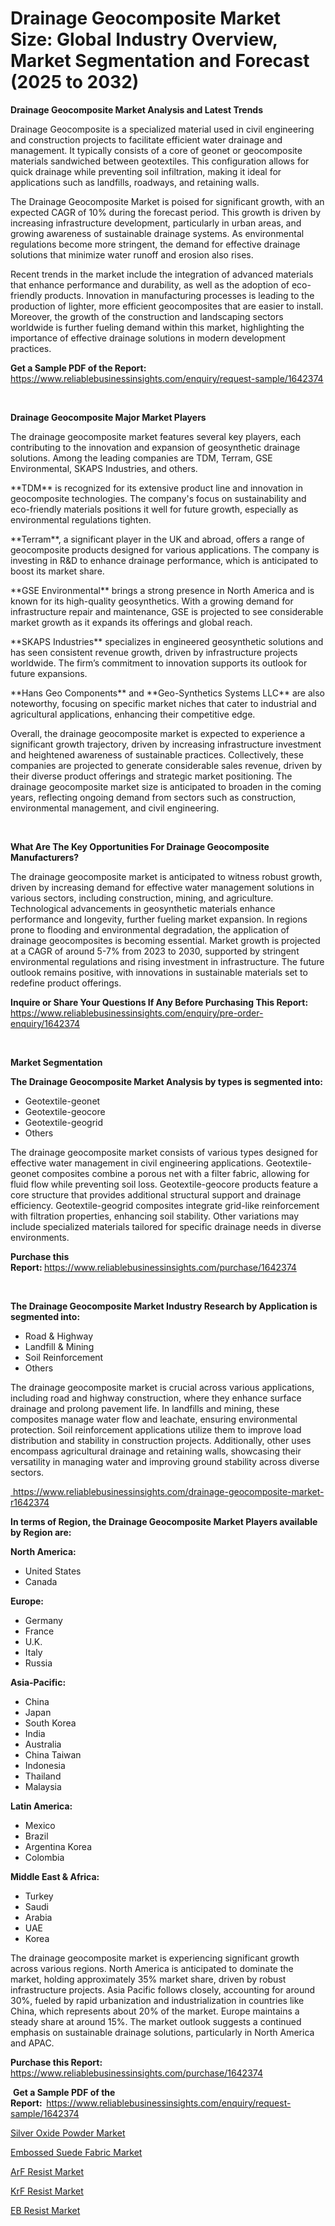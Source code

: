 <p><h1>Drainage Geocomposite Market Size: Global Industry Overview, Market Segmentation and Forecast (2025 to 2032)</h1></p><p><strong>Drainage Geocomposite Market Analysis and Latest Trends</strong></p>
<p><p>Drainage Geocomposite is a specialized material used in civil engineering and construction projects to facilitate efficient water drainage and management. It typically consists of a core of geonet or geocomposite materials sandwiched between geotextiles. This configuration allows for quick drainage while preventing soil infiltration, making it ideal for applications such as landfills, roadways, and retaining walls.</p><p>The Drainage Geocomposite Market is poised for significant growth, with an expected CAGR of 10% during the forecast period. This growth is driven by increasing infrastructure development, particularly in urban areas, and growing awareness of sustainable drainage systems. As environmental regulations become more stringent, the demand for effective drainage solutions that minimize water runoff and erosion also rises.</p><p>Recent trends in the market include the integration of advanced materials that enhance performance and durability, as well as the adoption of eco-friendly products. Innovation in manufacturing processes is leading to the production of lighter, more efficient geocomposites that are easier to install. Moreover, the growth of the construction and landscaping sectors worldwide is further fueling demand within this market, highlighting the importance of effective drainage solutions in modern development practices.</p></p>
<p><strong>Get a Sample PDF of the Report:&nbsp;</strong> <a href="https://www.reliablebusinessinsights.com/enquiry/request-sample/1642374?utm_campaign=84&utm_medium=2&utm_source=Github&utm_content=ia&utm_term=30012025&utm_id=drainage-geocomposite">https://www.reliablebusinessinsights.com/enquiry/request-sample/1642374</a></p>
<p>&nbsp;</p>
<p><strong>Drainage Geocomposite Major Market Players</strong></p>
<p><p>The drainage geocomposite market features several key players, each contributing to the innovation and expansion of geosynthetic drainage solutions. Among the leading companies are TDM, Terram, GSE Environmental, SKAPS Industries, and others.</p><p>**TDM** is recognized for its extensive product line and innovation in geocomposite technologies. The company's focus on sustainability and eco-friendly materials positions it well for future growth, especially as environmental regulations tighten.</p><p>**Terram**, a significant player in the UK and abroad, offers a range of geocomposite products designed for various applications. The company is investing in R&D to enhance drainage performance, which is anticipated to boost its market share.</p><p>**GSE Environmental** brings a strong presence in North America and is known for its high-quality geosynthetics. With a growing demand for infrastructure repair and maintenance, GSE is projected to see considerable market growth as it expands its offerings and global reach.</p><p>**SKAPS Industries** specializes in engineered geosynthetic solutions and has seen consistent revenue growth, driven by infrastructure projects worldwide. The firm’s commitment to innovation supports its outlook for future expansions.</p><p>**Hans Geo Components** and **Geo-Synthetics Systems LLC** are also noteworthy, focusing on specific market niches that cater to industrial and agricultural applications, enhancing their competitive edge.</p><p>Overall, the drainage geocomposite market is expected to experience a significant growth trajectory, driven by increasing infrastructure investment and heightened awareness of sustainable practices. Collectively, these companies are projected to generate considerable sales revenue, driven by their diverse product offerings and strategic market positioning. The drainage geocomposite market size is anticipated to broaden in the coming years, reflecting ongoing demand from sectors such as construction, environmental management, and civil engineering.</p></p>
<p>&nbsp;</p>
<p><strong>What Are The Key Opportunities For Drainage Geocomposite Manufacturers?</strong></p>
<p><p>The drainage geocomposite market is anticipated to witness robust growth, driven by increasing demand for effective water management solutions in various sectors, including construction, mining, and agriculture. Technological advancements in geosynthetic materials enhance performance and longevity, further fueling market expansion. In regions prone to flooding and environmental degradation, the application of drainage geocomposites is becoming essential. Market growth is projected at a CAGR of around 5-7% from 2023 to 2030, supported by stringent environmental regulations and rising investment in infrastructure. The future outlook remains positive, with innovations in sustainable materials set to redefine product offerings.</p></p>
<p><strong>Inquire or Share Your Questions If Any Before Purchasing This Report:</strong> <a href="https://www.reliablebusinessinsights.com/enquiry/pre-order-enquiry/1642374?utm_campaign=84&utm_medium=2&utm_source=Github&utm_content=ia&utm_term=30012025&utm_id=drainage-geocomposite">https://www.reliablebusinessinsights.com/enquiry/pre-order-enquiry/1642374</a></p>
<p>&nbsp;</p>
<p><strong>Market Segmentation</strong></p>
<p><strong>The Drainage Geocomposite Market Analysis by types is segmented into:</strong></p>
<p><ul><li>Geotextile-geonet</li><li>Geotextile-geocore</li><li>Geotextile-geogrid</li><li>Others</li></ul></p>
<p><p>The drainage geocomposite market consists of various types designed for effective water management in civil engineering applications. Geotextile-geonet composites combine a porous net with a filter fabric, allowing for fluid flow while preventing soil loss. Geotextile-geocore products feature a core structure that provides additional structural support and drainage efficiency. Geotextile-geogrid composites integrate grid-like reinforcement with filtration properties, enhancing soil stability. Other variations may include specialized materials tailored for specific drainage needs in diverse environments.</p></p>
<p><strong>Purchase this Report:&nbsp;</strong><a href="https://www.reliablebusinessinsights.com/purchase/1642374?utm_campaign=84&utm_medium=2&utm_source=Github&utm_content=ia&utm_term=30012025&utm_id=drainage-geocomposite">https://www.reliablebusinessinsights.com/purchase/1642374</a></p>
<p>&nbsp;</p>
<p><strong>The Drainage Geocomposite Market Industry Research by Application is segmented into:</strong></p>
<p><ul><li>Road & Highway</li><li>Landfill & Mining</li><li>Soil Reinforcement</li><li>Others</li></ul></p>
<p><p>The drainage geocomposite market is crucial across various applications, including road and highway construction, where they enhance surface drainage and prolong pavement life. In landfills and mining, these composites manage water flow and leachate, ensuring environmental protection. Soil reinforcement applications utilize them to improve load distribution and stability in construction projects. Additionally, other uses encompass agricultural drainage and retaining walls, showcasing their versatility in managing water and improving ground stability across diverse sectors.</p></p>
<p><a href="https://www.reliablebusinessinsights.com/drainage-geocomposite-market-r1642374?utm_campaign=84&utm_medium=2&utm_source=Github&utm_content=ia&utm_term=30012025&utm_id=drainage-geocomposite">&nbsp;https://www.reliablebusinessinsights.com/drainage-geocomposite-market-r1642374</a></p>
<p><strong>In terms of Region, the Drainage Geocomposite Market Players available by Region are:</strong></p>
<p>
    <p> <strong> North America: </strong>
        <ul>
            <li>United States</li>
            <li>Canada</li>
        </ul>
        </p> 
    <p> <strong> Europe: </strong>
        <ul>
            <li>Germany</li>
            <li>France</li>
            <li>U.K.</li>
            <li>Italy</li>
            <li>Russia</li>
        </ul>
        </p> 
    <p> <strong> Asia-Pacific: </strong>
        <ul>
            <li>China</li>
            <li>Japan</li>
            <li>South Korea</li>
            <li>India</li>
            <li>Australia</li>
            <li>China Taiwan</li>
            <li>Indonesia</li>
            <li>Thailand</li>
            <li>Malaysia</li>
        </ul>
        </p> 
    <p> <strong> Latin America: </strong>
        <ul>
            <li>Mexico</li>
            <li>Brazil</li>
            <li>Argentina Korea</li>
            <li>Colombia</li>
        </ul>
        </p> 
    <p> <strong> Middle East & Africa: </strong>
        <ul>
            <li>Turkey</li>
            <li>Saudi</li>
            <li>Arabia</li>
            <li>UAE</li>
            <li>Korea</li>
        </ul>
    </p>
    </p>
<p><p>The drainage geocomposite market is experiencing significant growth across various regions. North America is anticipated to dominate the market, holding approximately 35% market share, driven by robust infrastructure projects. Asia Pacific follows closely, accounting for around 30%, fueled by rapid urbanization and industrialization in countries like China, which represents about 20% of the market. Europe maintains a steady share at around 15%. The market outlook suggests a continued emphasis on sustainable drainage solutions, particularly in North America and APAC.</p></p>
<p><strong>Purchase this Report: </strong><a href="https://www.reliablebusinessinsights.com/purchase/1642374?utm_campaign=84&utm_medium=2&utm_source=Github&utm_content=ia&utm_term=30012025&utm_id=drainage-geocomposite">https://www.reliablebusinessinsights.com/purchase/1642374</a></p>
<p>&nbsp;<strong>Get a Sample PDF of the Report:&nbsp;&nbsp;</strong><a href="https://www.reliablebusinessinsights.com/enquiry/request-sample/1642374?utm_campaign=84&utm_medium=2&utm_source=Github&utm_content=ia&utm_term=30012025&utm_id=drainage-geocomposite">https://www.reliablebusinessinsights.com/enquiry/request-sample/1642374</a></p>
<p><strong></strong></p>
<p><p><a href="https://github.com/lashaunm5st/Market-Research-Report-List-1/blob/main/silver-oxide-powder-market.md?utm_campaign=84&utm_medium=2&utm_source=Github&utm_content=ia&utm_term=30012025&utm_id=drainage-geocomposite">Silver Oxide Powder Market</a></p><p><a href="https://github.com/lourdesmai100/Market-Research-Report-List-1/blob/main/embossed-suede-fabric-market.md?utm_campaign=84&utm_medium=2&utm_source=Github&utm_content=ia&utm_term=30012025&utm_id=drainage-geocomposite">Embossed Suede Fabric Market</a></p><p><a href="https://github.com/ElviraLeka1962/Market-Research-Report-List-1/blob/main/arf-resist-market.md?utm_campaign=84&utm_medium=2&utm_source=Github&utm_content=ia&utm_term=30012025&utm_id=drainage-geocomposite">ArF Resist Market</a></p><p><a href="https://github.com/kimberjam0i/Market-Research-Report-List-1/blob/main/krf-resist-market.md?utm_campaign=84&utm_medium=2&utm_source=Github&utm_content=ia&utm_term=30012025&utm_id=drainage-geocomposite">KrF Resist Market</a></p><p><a href="https://github.com/darenph8er/Market-Research-Report-List-1/blob/main/eb-resist-market.md?utm_campaign=84&utm_medium=2&utm_source=Github&utm_content=ia&utm_term=30012025&utm_id=drainage-geocomposite">EB Resist Market</a></p></p>